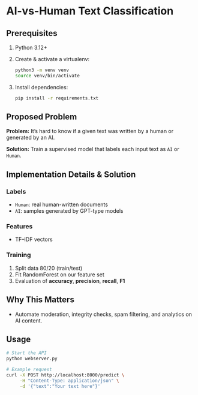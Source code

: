 # AI-vs-Human Text Classification

## Prerequisites

1. Python 3.12+
2. Create & activate a virtualenv:

   ```bash
   python3 -m venv venv
   source venv/bin/activate
   ```
3. Install dependencies:

   ```bash
   pip install -r requirements.txt
   ```

## Proposed Problem

**Problem:** It’s hard to know if a given text was written by a human or generated by an AI.

**Solution:** Train a supervised model that labels each input text as `AI` or `Human`.

## Implementation Details & Solution

### Labels

* `Human`: real human-written documents
* `AI`: samples generated by GPT-type models

### Features

* TF–IDF vectors

### Training

1. Split data 80/20 (train/test)
2. Fit RandomForest on our feature set
3. Evaluation of **accuracy**, **precision**, **recall**, **F1**

## Why This Matters

* Automate moderation, integrity checks, spam filtering, and analytics on AI content.

## Usage

```bash
# Start the API
python webserver.py

# Example request
curl -X POST http://localhost:8000/predict \
     -H "Content-Type: application/json" \
     -d '{"text":"Your text here"}'
```